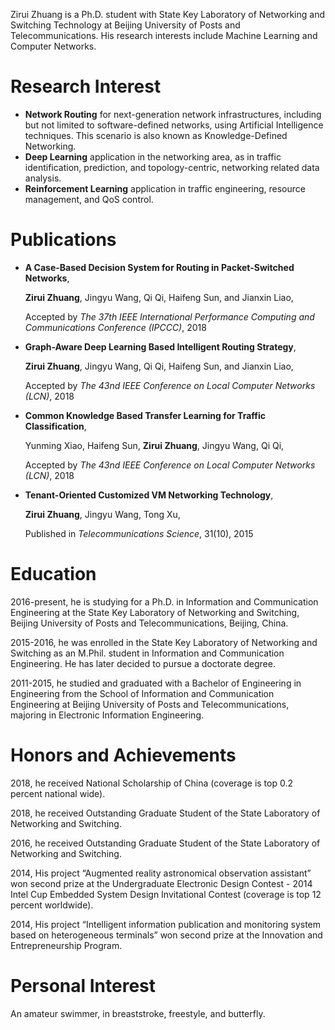 ---
---
Zirui Zhuang is a Ph.D. student with State Key Laboratory of Networking and Switching Technology at Beijing University of Posts and Telecommunications. His research interests include Machine Learning and Computer Networks.

# Research Interest
* **Network Routing** for next-generation network infrastructures, including but not limited to software-defined networks, using Artificial Intelligence techniques. This scenario is also known as Knowledge-Defined Networking.
* **Deep Learning** application in the networking area, as in traffic identification, prediction, and topology-centric, networking related data analysis.
* **Reinforcement Learning** application in traffic engineering, resource management, and QoS control.

# Publications

* **A Case-Based Decision System for Routing in Packet-Switched Networks**, 

  **Zirui Zhuang**, Jingyu Wang, Qi Qi, Haifeng Sun, and Jianxin Liao, 

  Accepted by *The 37th IEEE International Performance Computing and Communications Conference (IPCCC)*, 2018

* **Graph-Aware Deep Learning Based Intelligent Routing Strategy**, 

  **Zirui Zhuang**, Jingyu Wang, Qi Qi, Haifeng Sun, and Jianxin Liao, 

  Accepted by *The 43nd IEEE Conference on Local Computer Networks (LCN)*, 2018

* **Common Knowledge Based Transfer Learning for Traffic Classification**, 

  Yunming Xiao, Haifeng Sun, **Zirui Zhuang**, Jingyu Wang, Qi Qi, 

  Accepted by *The 43nd IEEE Conference on Local Computer Networks (LCN)*, 2018

* **Tenant-Oriented Customized VM Networking Technology**, 

  **Zirui Zhuang**, Jingyu Wang, Tong Xu, 

  Published in *Telecommunications Science*, 31(10), 2015

# Education

2016-present, he is studying for a Ph.D. in Information and Communication Engineering at the State Key Laboratory of Networking and Switching, Beijing University of Posts and Telecommunications, Beijing, China.

2015-2016, he was enrolled in the State Key Laboratory of Networking and Switching as an M.Phil. student in Information and Communication Engineering. He has later decided to pursue a doctorate degree.

2011-2015, he studied and graduated with a Bachelor of Engineering in Engineering from the School of Information and Communication Engineering at Beijing University of Posts and Telecommunications, majoring in Electronic Information Engineering.

# Honors and Achievements

2018, he received National Scholarship of China (coverage is top 0.2 percent national wide).

2018, he received Outstanding Graduate Student of the State Laboratory of Networking and Switching.

2016, he received Outstanding Graduate Student of the State Laboratory of Networking and Switching.

2014, His project “Augmented reality astronomical observation assistant” won second prize at the Undergraduate Electronic Design Contest - 2014 Intel Cup Embedded System Design Invitational Contest (coverage is top 12 percent worldwide).

2014, His project “Intelligent information publication and monitoring system based on heterogeneous terminals” won second prize at the Innovation and Entrepreneurship Program.

# Personal Interest
An amateur swimmer, in breaststroke, freestyle, and butterfly.

